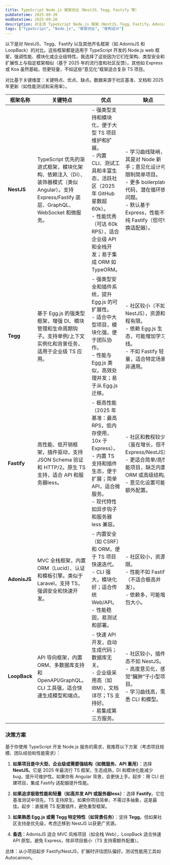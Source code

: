 ```yaml
---
title: TypeScript Node.js 框架对比（NestJS、Tegg、Fastify 等）
pubDatetime: 2025-09-20
modDatetime: 2025-09-20
description: 对主流 TypeScript Node.js 框架（NestJS、Tegg、Fastify、AdonisJS、LoopBack 等）在性能、架构、类型安全、生态等方面进行详细对比，结合 2025 年社区数据，给出选型建议。
tags: ["TypeScript", "Node.js", "框架对比", "架构设计"]
---
```


以下是对 NestJS、Tegg、Fastify 以及其他齐名框架（如 AdonisJS 和 LoopBack）的对比。这些框架都是适用于 TypeScript 开发的 Node.js web 框架，强调性能、模块化或企业级特性。我选择了这些因为它们在架构、类型安全和扩展性上与指定框架相似（基于 2025 年的流行度和社区反馈）。其他如 Express 或 Koa 虽然基础，但更轻量，不如这些“意见化”框架适合复杂 TS 项目。

对比基于关键维度：关键特点、优点、缺点。数据来源于社区基准、文档和 2025 年更新（如性能测试和采用率）。

| 框架名称     | 关键特点                                                                                                                                      | 优点                                                                                                                                                                                                              | 缺点                                                                                                                                                                          |
| ------------ | --------------------------------------------------------------------------------------------------------------------------------------------- | ----------------------------------------------------------------------------------------------------------------------------------------------------------------------------------------------------------------- | ----------------------------------------------------------------------------------------------------------------------------------------------------------------------------- |
| **NestJS**   | TypeScript 优先的渐进式框架，模块化架构、依赖注入（DI）、装饰器模式（类似 Angular）。支持 Express/Fastify 底层、GraphQL、WebSocket 和微服务。 | - 强类型支持和模块化，便于大型 TS 项目维护和扩展。<br>- 内置 CLI、测试工具和丰富生态，活跃社区（2025 年 GitHub 星数超 60k）。<br>- 性能优秀（可达 60k RPS），适合企业级 API 和全栈开发；易于集成 ORM 如 TypeORM。 | - 学习曲线陡峭，尤其是对 Node 新手；意见化设计可能限制简单项目。<br>- 更多 boilerplate 代码，潜在循环依赖问题。<br>- 默认基于 Express，性能不如纯 Fastify（但可切换适配器）。 |
| **Tegg**     | 基于 Egg.js 的强类型框架，增强 DI、模块管理和生命周期钩子。支持单例/上下文实例化和背景任务，适用于企业级 TS 应用。                            | - 强类型安全和插件系统，提升 Egg.js 的可扩展性。<br>- 适合中大型项目，模块化强，便于团队协作。<br>- 性能与 Egg.js 类似，高效处理并发；易于从 Egg.js 迁移。                                                        | - 社区较小（不如 NestJS），资源和教程有限。<br>- 依赖 Egg.js 生态，可能增加学习曲线。<br>- 不如 Fastify 轻量，适合特定场景而非通用。                                          |
| **Fastify**  | 高性能、低开销框架，插件驱动，支持 JSON Schema 验证和 HTTP/2。原生 TS 支持，适合 API 和服务器less。                                           | - 极高性能（2025 年基准：最高 RPS，低内存使用，10x 于 Express）。<br>- 内置 TS 支持和插件生态，便于扩展；简单 API，适合微服务。<br>- 现代特性如异步钩子和服务器less 兼容。                                        | - 社区和教程较少（虽在增长，但不如 Express/NestJS）。<br>- 更适合简单/高性能项目，缺乏内置 ORM 或高级结构。<br>- 意见化设置可能需额外配置。                                   |
| **AdonisJS** | MVC 全栈框架，内置 ORM（Lucid）、认证和模板引擎。类似于 Laravel，支持 TS，强调安全和快速开发。                                                | - 内置安全（如 CSRF）和 ORM，便于 TS 项目快速迭代。<br>- CLI 强大，模块化好；适合传统 Web/API。<br>- 性能稳固，易测试和部署。                                                                                     | - 社区较小，资源有限。<br>- 性能不如 Fastify（不适合极高并发）。<br>- 依赖多，可能增加包大小。                                                                                |
| **LoopBack** | API 导向框架，内置 ORM、多数据库支持和 OpenAPI/GraphQL。CLI 工具强，适合快速生成模型和端点。                                                  | - 快速 API 开发，自动生成代码；数据库无关。<br>- 企业级采用高（如 IBM），文档详尽；TS 支持好。<br>- 易集成第三方服务。                                                                                            | - 社区较小，插件生态不如 NestJS。<br>- 高度意见化，感觉“臃肿”于小型项目。<br>- 学习曲线高，需熟悉 CLI 和模型。                                                                |

### 决策方案

基于你使用 TypeScript 开发 Node.js 服务的需求，我推荐以下方案（考虑项目规模、团队经验和性能需求）：

1. **如果项目是中大型、企业级或需要强结构（如微服务、API 重用）**：选择 **NestJS**。它是 2025 年最流行 TS 框架，生态成熟，DI 和模块化能减少 bug，提升可维护性。如果你有 Angular 背景，会更快上手。起步：用 CLI 创建项目，集成 Fastify 适配器提升性能。

2. **如果追求极致性能和轻量（如高并发 API 或服务器less）**：选择 **Fastify**。它在基准测试中领先，TS 支持原生。如果你项目简单，不需过多抽象，这是最佳。起步：直接用 TS 配置插件，避免重型框架。

3. **如果熟悉 Egg.js 或需 Tegg 特定特性（如背景任务）**：坚持 **Tegg**。但如果社区支持是优先级，考虑迁移到 NestJS 以获更广资源。

4. **备选**：AdonisJS 适合 MVC 风格项目（如全栈 Web），LoopBack 适合快速 API 原型。避免 Express，除非项目极小（TS 支持需额外配置）。

总体：从小项目起步 Fastify/NestJS，扩展时评估团队偏好。测试性能用工具如 Autocannon。
